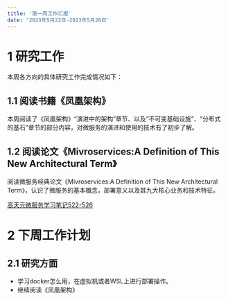 ```yaml
---
title: '第一周工作汇报'
date: '2023年5月22日-2023年5月26日'
---
```


# 1 研究工作

本周各方向的具体研究工作完成情况如下：

## 1.1 阅读书籍《凤凰架构》

本周阅读了《凤凰架构》“演进中的架构”章节、以及“不可变基础设施”、“分布式的基石”章节的部分内容，对微服务的演进和使用的技术有了初步了解。

## 1.2 阅读论文《Mivroservices:A Definition of This New Architectural Term》

阅读微服务经典论文《Mivroservices:A Definition of This New Architectural Term》，认识了微服务的基本概念，部署意义以及其九大核心业务和技术特征。

[高天元微服务学习笔记522-526](高天元微服务学习笔记522-526.docx)

# 2 下周工作计划

## 2.1 研究方面

+ 学习docker怎么用，在虚拟机或者WSL上进行部署操作。
+ 继续阅读《凤凰架构》
